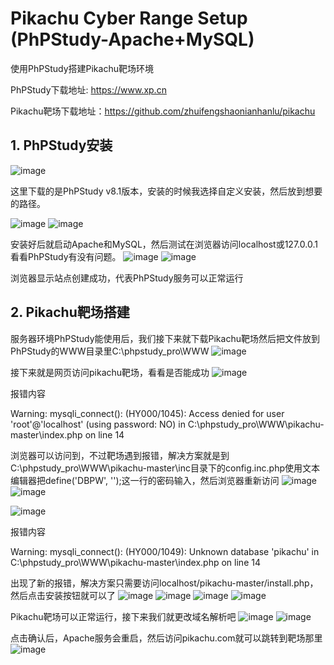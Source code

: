 # Pikachu Cyber Range Setup (PhPStudy-Apache+MySQL)
使用PhPStudy搭建Pikachu靶场环境

PhPStudy下载地址: https://www.xp.cn

Pikachu靶场下载地址：https://github.com/zhuifengshaonianhanlu/pikachu  


## 1. PhPStudy安装

![image](https://github.com/mobing666/Pikachu-Cyber-Range-Setup-PhPStudy-/assets/32005209/b88063ea-6084-4511-b628-004f295c6758)

这里下载的是PhPStudy v8.1版本，安装的时候我选择自定义安装，然后放到想要的路径。

![image](https://github.com/mobing666/Pikachu-Cyber-Range-Setup-PhPStudy-/assets/32005209/9245aaaa-ff4f-483c-bc05-3fa51ccdc213)
![image](https://github.com/mobing666/Pikachu-Cyber-Range-Setup-PhPStudy-/assets/32005209/c1e8a773-1095-4ef9-a453-015bed04f775)

安装好后就启动Apache和MySQL，然后测试在浏览器访问localhost或127.0.0.1看看PhPStudy有没有问题。
![image](https://github.com/mobing666/Pikachu-Cyber-Range-Setup-PhPStudy-/assets/32005209/480373a9-2138-4b49-b8bb-d18961f0f297)
![image](https://github.com/mobing666/Pikachu-Cyber-Range-Setup-PhPStudy-/assets/32005209/a07b157d-5ce5-472f-833d-f17abfab122b)

浏览器显示站点创建成功，代表PhPStudy服务可以正常运行   


## 2. Pikachu靶场搭建

服务器环境PhPStudy能使用后，我们接下来就下载Pikachu靶场然后把文件放到PhPStudy的WWW目录里C:\phpstudy_pro\WWW
![image](https://github.com/mobing666/Pikachu-Cyber-Range-Setup-PhPStudy-/assets/32005209/aaf59cb7-eb28-43dc-adea-8cb6f98bd614)

接下来就是网页访问pikachu靶场，看看是否能成功
![image](https://github.com/mobing666/Pikachu-Cyber-Range-Setup-PhPStudy-/assets/32005209/7b79e94c-f986-4d8e-a4aa-c4431c427f79)

报错内容

Warning: mysqli_connect(): (HY000/1045): Access denied for user 'root'@'localhost' (using password: NO) in C:\phpstudy_pro\WWW\pikachu-master\index.php on line 14

浏览器可以访问到，不过靶场遇到报错，解决方案就是到C:\phpstudy_pro\WWW\pikachu-master\inc目录下的config.inc.php使用文本编辑器把define('DBPW', '');这一行的密码输入，然后浏览器重新访问
![image](https://github.com/mobing666/Pikachu-Cyber-Range-Setup-PhPStudy-/assets/32005209/fe6d7651-7757-4c1a-8ec0-eba74f5df149)
![image](https://github.com/mobing666/Pikachu-Cyber-Range-Setup-PhPStudy-/assets/32005209/a10d597a-5ba9-486f-ae5e-2b810887ff90)

![image](https://github.com/mobing666/Pikachu-Cyber-Range-Setup-PhPStudy-/assets/32005209/4887672e-c5ee-4748-9484-0b548b1ae9d7)

报错内容

Warning: mysqli_connect(): (HY000/1049): Unknown database 'pikachu' in C:\phpstudy_pro\WWW\pikachu-master\index.php on line 14

出现了新的报错，解决方案只需要访问localhost/pikachu-master/install.php，然后点击安装按钮就可以了
![image](https://github.com/mobing666/Pikachu-Cyber-Range-Setup-PhPStudy-/assets/32005209/464ce4a5-ddce-4e0b-bb26-867d37a06cab)
![image](https://github.com/mobing666/Pikachu-Cyber-Range-Setup-PhPStudy-/assets/32005209/e444e0ce-35d4-4bb9-bf61-845c6b44528b)
![image](https://github.com/mobing666/Pikachu-Cyber-Range-Setup-PhPStudy-/assets/32005209/e7a32dcb-6b94-476e-9be6-ea4727258e28)
![image](https://github.com/mobing666/Pikachu-Cyber-Range-Setup-PhPStudy-/assets/32005209/b9e18191-0f58-4f34-ac56-efdc32462d2e)

Pikachu靶场可以正常运行，接下来我们就更改域名解析吧
![image](https://github.com/mobing666/Pikachu-Cyber-Range-Setup-PhPStudy-/assets/32005209/6fa562fd-98ff-43f1-92f2-5021ca33d872)
![image](https://github.com/mobing666/Pikachu-Cyber-Range-Setup-PhPStudy-/assets/32005209/884ba2e4-47ee-4f51-8e37-5e0c6e2012ae)

点击确认后，Apache服务会重启，然后访问pikachu.com就可以跳转到靶场那里
![image](https://github.com/mobing666/Pikachu-Cyber-Range-Setup-PhPStudy-/assets/32005209/7f4f3f0e-4b01-45e8-ba83-069f114fbbe4)

